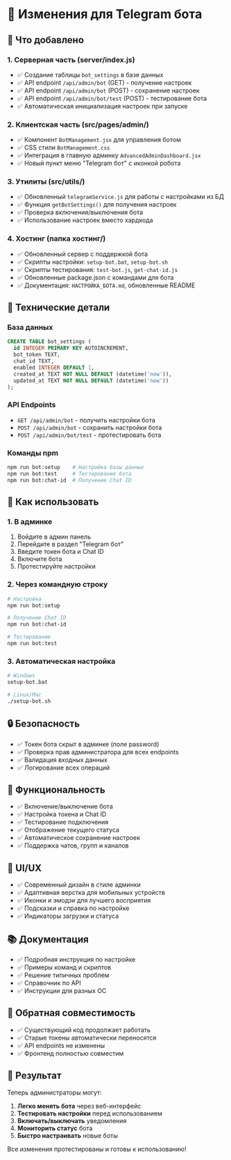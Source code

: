 # 📝 Изменения для Telegram бота

## 🎯 Что добавлено

### 1. Серверная часть (server/index.js)
- ✅ Создание таблицы `bot_settings` в базе данных
- ✅ API endpoint `/api/admin/bot` (GET) - получение настроек
- ✅ API endpoint `/api/admin/bot` (POST) - сохранение настроек  
- ✅ API endpoint `/api/admin/bot/test` (POST) - тестирование бота
- ✅ Автоматическая инициализация настроек при запуске

### 2. Клиентская часть (src/pages/admin/)
- ✅ Компонент `BotManagement.jsx` для управления ботом
- ✅ CSS стили `BotManagement.css`
- ✅ Интеграция в главную админку `AdvancedAdminDashboard.jsx`
- ✅ Новый пункт меню "Telegram бот" с иконкой робота

### 3. Утилиты (src/utils/)
- ✅ Обновленный `telegramService.js` для работы с настройками из БД
- ✅ Функция `getBotSettings()` для получения настроек
- ✅ Проверка включения/выключения бота
- ✅ Использование настроек вместо хардкода

### 4. Хостинг (папка хостинг/)
- ✅ Обновленный сервер с поддержкой бота
- ✅ Скрипты настройки: `setup-bot.bat`, `setup-bot.sh`
- ✅ Скрипты тестирования: `test-bot.js`, `get-chat-id.js`
- ✅ Обновленные package.json с командами для бота
- ✅ Документация: `НАСТРОЙКА_БОТА.md`, обновленные README

## 🔧 Технические детали

### База данных
```sql
CREATE TABLE bot_settings (
  id INTEGER PRIMARY KEY AUTOINCREMENT,
  bot_token TEXT,
  chat_id TEXT,
  enabled INTEGER DEFAULT 1,
  created_at TEXT NOT NULL DEFAULT (datetime('now')),
  updated_at TEXT NOT NULL DEFAULT (datetime('now'))
);
```

### API Endpoints
- `GET /api/admin/bot` - получить настройки бота
- `POST /api/admin/bot` - сохранить настройки бота
- `POST /api/admin/bot/test` - протестировать бота

### Команды npm
```bash
npm run bot:setup    # Настройка базы данных
npm run bot:test     # Тестирование бота
npm run bot:chat-id  # Получение Chat ID
```

## 🚀 Как использовать

### 1. В админке
1. Войдите в админ панель
2. Перейдите в раздел "Telegram бот"
3. Введите токен бота и Chat ID
4. Включите бота
5. Протестируйте настройки

### 2. Через командную строку
```bash
# Настройка
npm run bot:setup

# Получение Chat ID
npm run bot:chat-id

# Тестирование
npm run bot:test
```

### 3. Автоматическая настройка
```bash
# Windows
setup-bot.bat

# Linux/Mac
./setup-bot.sh
```

## 🔒 Безопасность

- ✅ Токен бота скрыт в админке (поле password)
- ✅ Проверка прав администратора для всех endpoints
- ✅ Валидация входных данных
- ✅ Логирование всех операций

## 📱 Функциональность

- ✅ Включение/выключение бота
- ✅ Настройка токена и Chat ID
- ✅ Тестирование подключения
- ✅ Отображение текущего статуса
- ✅ Автоматическое сохранение настроек
- ✅ Поддержка чатов, групп и каналов

## 🎨 UI/UX

- ✅ Современный дизайн в стиле админки
- ✅ Адаптивная верстка для мобильных устройств
- ✅ Иконки и эмодзи для лучшего восприятия
- ✅ Подсказки и справка по настройке
- ✅ Индикаторы загрузки и статуса

## 📚 Документация

- ✅ Подробная инструкция по настройке
- ✅ Примеры команд и скриптов
- ✅ Решение типичных проблем
- ✅ Справочник по API
- ✅ Инструкции для разных ОС

## 🔄 Обратная совместимость

- ✅ Существующий код продолжает работать
- ✅ Старые токены автоматически переносятся
- ✅ API endpoints не изменены
- ✅ Фронтенд полностью совместим

## 🎉 Результат

Теперь администраторы могут:
1. **Легко менять бота** через веб-интерфейс
2. **Тестировать настройки** перед использованием
3. **Включать/выключать** уведомления
4. **Мониторить статус** бота
5. **Быстро настраивать** новые боты

Все изменения протестированы и готовы к использованию!
